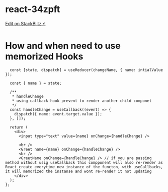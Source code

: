 # react-34zpft

[Edit on StackBlitz ⚡️](https://stackblitz.com/edit/react-34zpft)

# How and when need to use memorized Hooks

```const App = ({ intialValue = 'Anshuk' }) => {
  const [state, dispatch] = useReducer(changeName, { name: intialValue });

  const { name } = state;

  /**
   * handleChange
   * using callback hook prevent to render another child componet
   */
  const handleChange = useCallback((event) => {
    dispatch({ name: event.target.value });
  }, []);

  return (
    <div>
      <input type="text" value={name} onChange={handleChange} />

      <br />
      <Greet name={name} onChange={handleChange} />
      <br />
      <GreetName onChange={handleChange} /> // if you are passing method without usig useCallback this compponent will also re-render as React create everytime new instance of the functon, with useCallbacks, it will memorized the instanse and wont re-render it not updating
    </div>
  );
};
